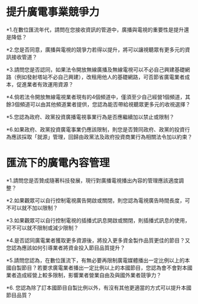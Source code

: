 # 提升廣電事業競爭力

*1.在數位匯流年代，請問在您接收資訊的管道中，廣播與電視的重要性是提升還是降低？

*2.您是否同意，廣播與電視的競爭力若得以提升，將可以讓視聽眾有更多元的資訊接收管道？

*3.請問您是否認同，如果法令開放無線廣播及無線電視可以不必自己興建基礎網路（例如發射塔站不必自己興建），改租用他人的基礎網路，可否節省廣電業者成本，促進業者有效運用資源？

*4.倘若法令開放無線電視業者現有的4個頻道中，僅須至少自己經營1個頻道，其餘3個頻道可以由其他頻道業者提供，您認為能否帶給視聽眾更多元的收視選擇？

*5.您認為政府、政黨投資廣播電視事業行為是否應繼續加以禁止或限制？

*6.如果政府、政黨投資廣電事業仍應該限制，則您是否贊同政府、政黨的投資行為應該採取「就源」管理，回歸由政黨法及政府投資商業行為相關法令加以約束？


# 匯流下的廣電內容管理

*1.請問您是否贊成隨著科技發展，現行對廣播電視播出內容的管理應該適度調整？

*2.如果觀眾可以自行控制電視廣告開啟或關閉，則您認為電視廣告時間長度，可不可以就不加以限制？

*3.如果觀眾可以自行控制電視的插播式訊息開啟或關閉，則插播式訊息的使用，可不可以就不限制或減少限制？

*4.是否認同廣電業者獲取更多資源後，將投入更多資金製作品質更佳的節目？又您認為應該如何引導業者將資金投入節目品質提升？

*5.請問您認為，在數位匯流下，有無必要再限制廣電媒體播出一定比例以上的本國自製節目？若要求廣電業者播出一定比例以上的本國節目，您認為會不會對本國業者造成經營上較多限制，影響業者營業自由及與國外業者競爭力？

*6. 您認為除了訂本國節目自製比例以外，有沒有其他更適當的方式可以提升本國節目品質？

